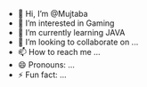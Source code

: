 - 👋 Hi, I’m @Mujtaba
- 👀 I’m interested in Gaming
- 🌱 I’m currently learning JAVA
- 💞️ I’m looking to collaborate on ...
- 📫 How to reach me ...
- 😄 Pronouns: ...
- ⚡ Fun fact: ...

<!---
Mujtaba-says/Mujtaba-says is a ✨ special ✨ repository because its `README.md` (this file) appears on your GitHub profile.
You can click the Preview link to take a look at your changes.
--->
